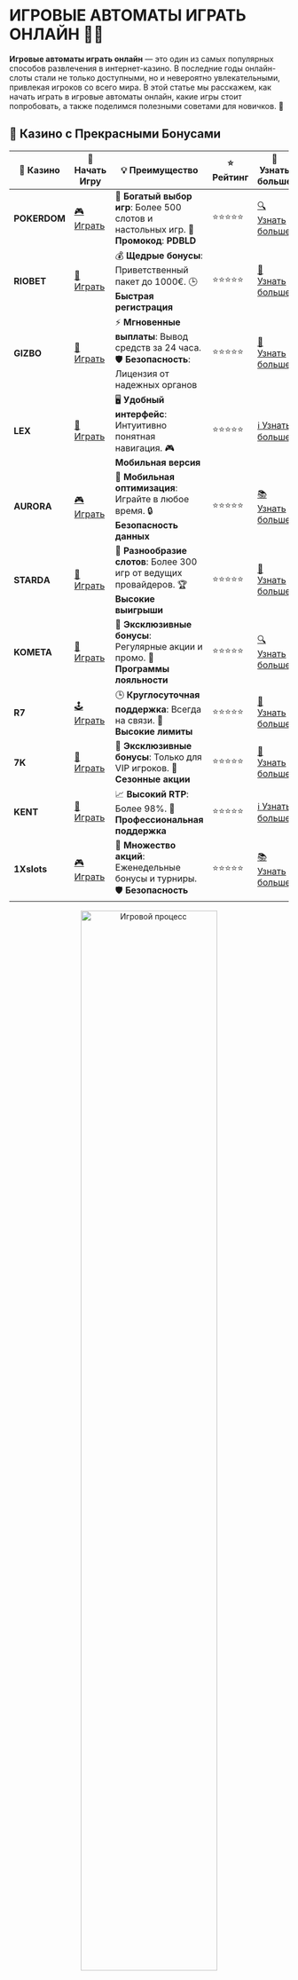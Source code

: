 # ИГРОВЫЕ АВТОМАТЫ ИГРАТЬ ОНЛАЙН 🎰💥

**Игровые автоматы играть онлайн** — это один из самых популярных способов развлечения в интернет-казино. В последние годы онлайн-слоты стали не только доступными, но и невероятно увлекательными, привлекая игроков со всего мира. В этой статье мы расскажем, как начать играть в игровые автоматы онлайн, какие игры стоит попробовать, а также поделимся полезными советами для новичков. 🎉

## 🌟 Казино с Прекрасными Бонусами

| 🎲 **Казино** | 🔗 **Начать Игру** | 💡 **Преимущество** | ⭐ **Рейтинг** | 🔗 **Узнать больше** |
|--------------|---------------------|---------------------|----------------|----------------------|
| **POKERDOM**  | [🎮 Играть](https://brandplay.link/4k77v2yx) | 🎉 **Богатый выбор игр**: Более 500 слотов и настольных игр. 🎁 **Промокод**: **PDBLD** | ⭐⭐⭐⭐⭐ | [🔍 Узнать больше](https://brandplay.link/4k77v2yx) |
| **RIOBET**    | [🎰 Играть](https://brandplay.link/7xBLTPyj) | 💰 **Щедрые бонусы**: Приветственный пакет до 1000€. 🕒 **Быстрая регистрация** | ⭐⭐⭐⭐⭐ | [📖 Узнать больше](https://brandplay.link/7xBLTPyj) |
| **GIZBO**     | [🎲 Играть](https://brandplay.link/bprXw4YV) | ⚡ **Мгновенные выплаты**: Вывод средств за 24 часа. 🛡️ **Безопасность**: Лицензия от надежных органов | ⭐⭐⭐⭐⭐ | [📝 Узнать больше](https://brandplay.link/bprXw4YV) |
| **LEX**       | [🤑 Играть](https://brandplay.link/zW4hdDFV) | 🖥️ **Удобный интерфейс**: Интуитивно понятная навигация. 🎮 **Мобильная версия** | ⭐⭐⭐⭐⭐ | [ℹ️ Узнать больше](https://brandplay.link/zW4hdDFV) |
| **AURORA**    | [🎮 Играть](https://10trafic-stat2.com/click/668546556bcc6313411604bd/6766/13032/subaccount) | 📱 **Мобильная оптимизация**: Играйте в любое время. 🔒 **Безопасность данных** | ⭐⭐⭐⭐⭐ | [📚 Узнать больше](https://10trafic-stat2.com/click/668546556bcc6313411604bd/6766/13032/subaccount) |
| **STARDА**    | [🎯 Играть](https://brandplay.link/fB7xwRFL) | 🎰 **Разнообразие слотов**: Более 300 игр от ведущих провайдеров. 🏆 **Высокие выигрыши** | ⭐⭐⭐⭐⭐ | [🔎 Узнать больше](https://brandplay.link/fB7xwRFL) |
| **KOMETA**    | [🎰 Играть](https://brandplay.link/8ZymQJV8) | 🎁 **Эксклюзивные бонусы**: Регулярные акции и промо. 🔄 **Программы лояльности** | ⭐⭐⭐⭐⭐ | [🔍 Узнать больше](https://brandplay.link/8ZymQJV8) |
| **R7**        | [🕹️ Играть](https://brandplay.link/bMd3Yjsw) | 🕒 **Круглосуточная поддержка**: Всегда на связи. 💸 **Высокие лимиты** | ⭐⭐⭐⭐⭐ | [📖 Узнать больше](https://brandplay.link/bMd3Yjsw) |
| **7K**        | [🎲 Играть](https://brandplay.link/BvQyFShp) | 🌟 **Эксклюзивные бонусы**: Только для VIP игроков. 🎉 **Сезонные акции** | ⭐⭐⭐⭐⭐ | [📝 Узнать больше](https://brandplay.link/BvQyFShp) |
| **KENT**      | [🤑 Играть](https://brandplay.link/Fv2WP3js) | 📈 **Высокий RTP**: Более 98%. 💼 **Профессиональная поддержка** | ⭐⭐⭐⭐⭐ | [ℹ️ Узнать больше](https://brandplay.link/Fv2WP3js) |
| **1Xslots**   | [🎮 Играть](https://brandplay.link/hSB1khtr) | 🎉 **Множество акций**: Еженедельные бонусы и турниры. 🛡️ **Безопасность** | ⭐⭐⭐⭐⭐ | [📚 Узнать больше](https://brandplay.link/hSB1khtr) |

<div align="center"> <img src="https://i.pinimg.com/originals/1d/b3/25/1db325483acbe642c6d4e6fdd73a4988.gif" alt="Игровой процесс" width="70%"> </div>
---

## 🚀 Быстрые Выигрыши и Поддержка

| 🎲 **Казино** | 🔗 **Начать Игру** | 💡 **Преимущество** | ⭐ **Рейтинг** | 🔗 **Узнать больше** |
|--------------|---------------------|---------------------|----------------|----------------------|
| **GAMA**      | [🎯 Играть](https://brandplay.link/j6NMKsDz) | 🔍 **Интуитивный интерфейс**: Легкость использования. 🏅 **Престижные турниры** | ⭐⭐⭐⭐☆ | [🔎 Узнать больше](https://brandplay.link/j6NMKsDz) |
| **ONION**     | [🎰 Играть](https://brandplay.link/zBGRVpQ9) | 🤑 **Низкие ставки**: Идеально для начинающих. 🔄 **Быстрые выводы** | ⭐⭐⭐⭐☆ | [🔍 Узнать больше](https://brandplay.link/zBGRVpQ9) |
| **ЧЕМПИОН**   | [🕹️ Играть](https://temon-gter.cfd/go/lRq?p80412p304504pcc44t17455) | 🏅 **Лояльная программа**: Награды за активность. 🎁 **Ежемесячные бонусы** | ⭐⭐⭐⭐☆ | [📖 Узнать больше](https://temon-gter.cfd/go/lRq?p80412p304504pcc44t17455) |
| **VAVADA**    | [🎲 Играть](https://vavadapartner.pro/?promo=ea5c9275-6854-4505-94fc-95ab18221945-linkb2) | 🚀 **Быстрая регистрация**: Начните играть мгновенно. 🔐 **Безопасные транзакции** | ⭐⭐⭐⭐☆ | [📝 Узнать больше](https://vavadapartner.pro/?promo=ea5c9275-6854-4505-94fc-95ab18221945-linkb2) |
| **FRIENDS**   | [🤑 Играть](https://gofriends.mba/linkb2) | 🤝 **Социальные игры**: Играйте с друзьями. 🌐 **Мультиплатформенность** | ⭐⭐⭐⭐☆ | [ℹ️ Узнать больше](https://gofriends.mba/linkb2) |
| **1WIN**      | [🎮 Играть](https://brandplay.link/smXVpBbG) | 🏆 **Спортивные ставки**: Широкий выбор видов спорта. 💵 **Высокие коэффициенты** | ⭐⭐⭐⭐☆ | [📚 Узнать больше](https://brandplay.link/smXVpBbG) |
| **DRIP**      | [🎯 Играть](https://drp-ircp01.com/c07e6a3db) | 🌐 **Инновационные игры**: Новейшие игровые технологии. 🛡️ **Высокая безопасность** | ⭐⭐⭐⭐☆ | [🔎 Узнать больше](https://drp-ircp01.com/c07e6a3db) |
| **JOYCASINO** | [🎰 Играть](https://rpc30.call2me.pro/?/ru/registration?apkpop=0&partner=p24970p3291217pc98f) | 🎁 **Приятные бонусы**: Ежедневные акции и подарки. 🕹️ **Разнообразие игр** | ⭐⭐⭐⭐☆ | [🔍 Узнать больше](https://rpc30.call2me.pro/?/ru/registration?apkpop=0&partner=p24970p3291217pc98f) |
| **PLAYFORTUNA** | [🎮 Играть](https://fortunapromo.net/alt/playfortuna/registration?0dc4a9362a71feb7e3f165fb8e766f70) | 🎉 **Регулярные акции**: Бонусы, фриспины и многое другое. 🏅 **Турниры** | ⭐⭐⭐⭐☆ | [📚 Узнать больше](https://fortunapromo.net/alt/playfortuna/registration?0dc4a9362a71feb7e3f165fb8e766f70) |
| **SYKAA**     | [🤑 Играть](https://s-two-way.com/?source=linkb2&pid=30697) | 💸 **Доступные ставки**: Идеально для новичков. 🎁 **Щедрые бонусы** | ⭐⭐⭐⭐☆ | [🔍 Узнать больше](https://s-two-way.com/?source=linkb2&pid=30697) |

<div align="center"> <img src="https://i.pinimg.com/originals/1d/b3/25/1db325483acbe642c6d4e6fdd73a4988.gif" alt="Игровой процесс" width="70%"> </div>

## Как начать играть в игровые автоматы онлайн? 📲

1. **Выбор казино**. Первым шагом для игры в **игровые автоматы онлайн** является выбор надежного казино. Это должно быть лицензированное казино с хорошими отзывами и безопасной платформой для ставок. 🔍
2. **Регистрация аккаунта**. Для начала игры вам нужно будет создать аккаунт в выбранном казино. Этот процесс обычно занимает несколько минут и требует базовых данных, таких как имя, email и дата рождения. ✍️
3. **Пополнение счета**. После регистрации вам нужно будет внести депозит, если вы хотите играть на реальные деньги. Однако, многие казино также предлагают игры на виртуальные деньги в демо-режиме, что отлично подходит для новичков. 💳
4. **Выбор слота**. В казино предлагается огромный выбор слотов, от классических машин до самых современных видео-слотов с уникальными функциями. Выберите тот, который вам наиболее интересен. 🎰
5. **Начало игры**. После выбора игры, нажмите на кнопку "Играть" или "Spin", чтобы начать вращать барабаны. В зависимости от выбранного автомата, вам будет предложено использовать различные стратегии и бонусы. 🚀

## Популярные типы игровых автоматов онлайн 🎮

Существует множество видов слотов, которые различаются по стилю, механике и бонусным функциям. Вот некоторые из них:

| Тип слота                   | Описание                                                       |
|-----------------------------|---------------------------------------------------------------|
| **Классические слоты**       | Простые автоматы с тремя барабанами и одной линией выплат. 🎰   |
| **Видео-слоты**              | Современные слоты с анимацией, бонусами и множеством линий выплат. 🎥 |
| **Прогрессивные слоты**      | Автоматы с накопительным джекпотом, который растет с каждой ставкой. 💰 |
| **Слоты с бонусными играми** | Игры, которые предлагают дополнительные бонусы и мини-игры. 🎮  |
| **Мегавей слоты**            | Слоты с уникальной системой выплат, где количество возможных комбинаций может достигать тысяч. 🤑 |

## Советы по игре в игровые автоматы онлайн 📝

1. **Изучите правила игры**. Прежде чем начать игру, ознакомьтесь с правилами выбранного слота и таблицей выплат. Это поможет вам лучше понять, как активируются бонусы и какие символы наиболее прибыльны. 📜
2. **Управляйте банкроллом**. Установите себе лимиты на ставку и потери, чтобы избежать нежелательных сюрпризов. 💵
3. **Играйте с умом**. Начинайте с небольших ставок, особенно если только начали играть в слоты. Это поможет вам разобраться в механике игры и не рисковать слишком многими деньгами сразу. 🧠
4. **Используйте бонусы и фриспины**. Множество онлайн-казино предлагают бонусы и фриспины для новых игроков. Это отличная возможность для увеличения шансов на выигрыш! 🎁
5. **Играть на реальные деньги или в демо-режиме**? Если вы новичок, лучше начать с игры на виртуальные деньги. Когда вы почувствуете уверенность, можно перейти на игру с реальными ставками. 💸

## Преимущества игры в игровые автоматы онлайн 🏆

- **Удобство**: Играйте в любое время и в любом месте, где есть интернет. 📱
- **Большой выбор**: Тысячи различных слотов с разными тематиками и бонусами. 🎉
- **Гибкость ставок**: Вы можете выбрать слоты с разными лимитами ставок, подходящими для вашего бюджета. 💰
- **Бонусы и акции**: Казино часто проводят акции, предлагают фриспины и другие бонусы, которые могут увеличить ваши шансы на победу. 🎁

## Заключение 🎯

**Игровые автоматы играть онлайн** — это не только увлекательный, но и прибыльный способ провести время в казино. При выборе автомата важно учитывать его особенности и бонусные функции. Не забывайте о стратегиях игры и пользуйтесь бонусами, чтобы увеличить свои шансы на успех! 🏆

Играйте ответственно, и удача будет на вашей стороне! 🍀
